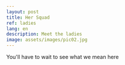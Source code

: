 ```yaml
---
layout: post
title: Her Squad
ref: ladies
lang: en
description: Meet the ladies
image: assets/images/pic02.jpg
---
```


You'll have to wait to see what we mean here